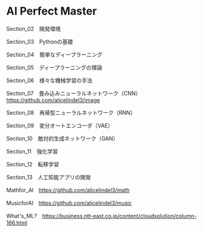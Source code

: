 # AI Perfect Master

Section_02　開発環境

Section_03　Pythonの基礎

Section_04　簡単なディープラーニング

Section_05　ディープラーニングの理論

Section_06　様々な機械学習の手法

Section_07　畳み込みニューラルネットワーク（CNN）https://github.com/alicelindel3/image

Section_08　再帰型ニューラルネットワーク（RNN）

Section_09　変分オートエンコーダ（VAE）

Section_10　敵対的生成ネットワーク（GAN）

Section_11　強化学習

Section_12　転移学習

Section_13　人工知能アプリの開発

Mathfor_AI　https://github.com/alicelindel3/math

MusicforAI　https://github.com/alicelindel3/music

What's_ML?　https://business.ntt-east.co.jp/content/cloudsolution/column-166.html

